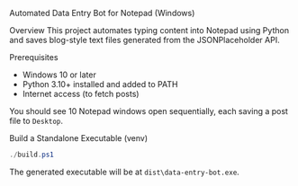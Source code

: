 Automated Data Entry Bot for Notepad (Windows)

Overview
This project automates typing content into Notepad using Python and saves blog-style text files generated from the JSONPlaceholder API.

Prerequisites
- Windows 10 or later
- Python 3.10+ installed and added to PATH
- Internet access (to fetch posts)

You should see 10 Notepad windows open sequentially, each saving a post file to `Desktop`.

Build a Standalone Executable (venv)
```powershell
./build.ps1
```
The generated executable will be at `dist\data-entry-bot.exe`.

